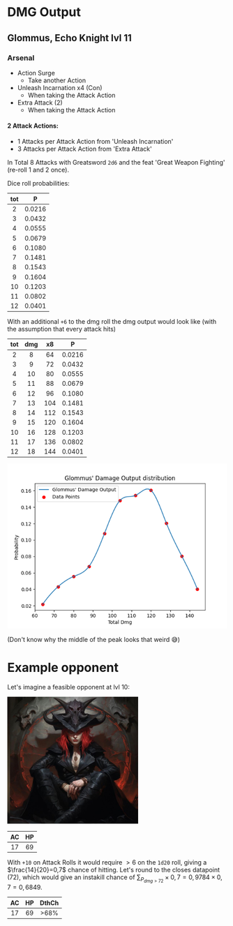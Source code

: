# DMG Output

## Glommus, Echo Knight lvl 11

### Arsenal
- Action Surge
    - Take another Action
- Unleash Incarnation x4 (Con)
    - When taking the Attack Action
- Extra Attack (2)
    - When taking the Attack Action

#### 2 Attack Actions:
- 1 Attacks per Attack Action from 'Unleash Incarnation'
- 3 Attacks per Attack Action from 'Extra Attack'

In Total 8 Attacks with Greatsword `2d6` and the feat 'Great Weapon Fighting' (re-roll 1 and 2 once).

Dice roll probabilities:

| tot  |    P     |
|:---: |:--------:|
|  2   |  0.0216  |
|  3   |  0.0432  |
|  4   |  0.0555  |
|  5   |  0.0679  |
|  6   |  0.1080  |
|  7   |  0.1481  |
|  8   |  0.1543  |
|  9   |  0.1604  |
|  10  |  0.1203  |
|  11  |  0.0802  |
|  12  |  0.0401  |

With an additional `+6` to the dmg roll the dmg output would look like
(with the assumption that every attack hits)

| tot  | dmg  |  x8  |    P     |
|:---: |:---: |:---: |:--------:|
|  2   |  8   |  64  |  0.0216  |
|  3   |  9   |  72  |  0.0432  |
|  4   |  10  |  80  |  0.0555  |
|  5   |  11  |  88  |  0.0679  |
|  6   |  12  |  96  |  0.1080  |
|  7   |  13  |  104 |  0.1481  |
|  8   |  14  |  112 |  0.1543  |
|  9   |  15  |  120 |  0.1604  |
|  10  |  16  |  128 |  0.1203  |
|  11  |  17  |  136 |  0.0802  |
|  12  |  18  |  144 |  0.0401  |

![Damage Output](glommus.png)

(Don't know why the middle of the peak looks that weird :sweat_smile:)

# Example opponent

Let's imagine a feasible opponent at lvl 10:
<p align="left">
    <img src="feasible_opponent.jpg" alt="Zalaia" width="300">
</p>

|  AC  |  HP  |
|:----:|:----:|
|  17  |  69  |

With `+10` on Attack Rolls it would require $>6$ on the `1d20` roll, giving a $\frac{14}{20}=0,7$ chance of hitting.
Let's round to the closes datapoint (72), which would give an instakill chance of $\sum_{P_{dmg>72}} \times 0,7 = 0,9784 \times 0,7 = 0,6849$.

|  AC  |  HP  | DthCh |
|:----:|:----:|:-----:|
|  17  |  69  |  >68% |

